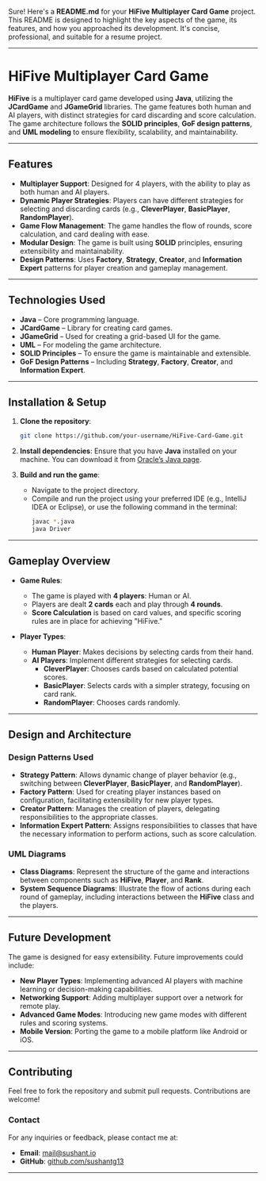 Sure! Here's a **README.md** for your **HiFive Multiplayer Card Game** project. This README is designed to highlight the key aspects of the game, its features, and how you approached its development. It's concise, professional, and suitable for a resume project.

---

# **HiFive Multiplayer Card Game**

**HiFive** is a multiplayer card game developed using **Java**, utilizing the **JCardGame** and **JGameGrid** libraries. The game features both human and AI players, with distinct strategies for card discarding and score calculation. The game architecture follows the **SOLID principles**, **GoF design patterns**, and **UML modeling** to ensure flexibility, scalability, and maintainability.

---

## **Features**

- **Multiplayer Support**: Designed for 4 players, with the ability to play as both human and AI players.
- **Dynamic Player Strategies**: Players can have different strategies for selecting and discarding cards (e.g., **CleverPlayer**, **BasicPlayer**, **RandomPlayer**).
- **Game Flow Management**: The game handles the flow of rounds, score calculation, and card dealing with ease.
- **Modular Design**: The game is built using **SOLID** principles, ensuring extensibility and maintainability.
- **Design Patterns**: Uses **Factory**, **Strategy**, **Creator**, and **Information Expert** patterns for player creation and gameplay management.

---

## **Technologies Used**

- **Java** – Core programming language.
- **JCardGame** – Library for creating card games.
- **JGameGrid** – Used for creating a grid-based UI for the game.
- **UML** – For modeling the game architecture.
- **SOLID Principles** – To ensure the game is maintainable and extensible.
- **GoF Design Patterns** – Including **Strategy**, **Factory**, **Creator**, and **Information Expert**.

---

## **Installation & Setup**

1. **Clone the repository**:
   ```bash
   git clone https://github.com/your-username/HiFive-Card-Game.git
   ```
   
2. **Install dependencies**:
   Ensure that you have **Java** installed on your machine. You can download it from [Oracle’s Java page](https://www.oracle.com/java/technologies/javase-downloads.html).

3. **Build and run the game**:
   - Navigate to the project directory.
   - Compile and run the project using your preferred IDE (e.g., IntelliJ IDEA or Eclipse), or use the following command in the terminal:
     ```bash
     javac *.java
     java Driver
     ```

---

## **Gameplay Overview**

- **Game Rules**:  
  - The game is played with **4 players**: Human or AI.
  - Players are dealt **2 cards** each and play through **4 rounds**.
  - **Score Calculation** is based on card values, and specific scoring rules are in place for achieving "HiFive."
  
- **Player Types**:
  - **Human Player**: Makes decisions by selecting cards from their hand.
  - **AI Players**: Implement different strategies for selecting cards.
    - **CleverPlayer**: Chooses cards based on calculated potential scores.
    - **BasicPlayer**: Selects cards with a simpler strategy, focusing on card rank.
    - **RandomPlayer**: Chooses cards randomly.

---

## **Design and Architecture**

### **Design Patterns Used**
- **Strategy Pattern**: Allows dynamic change of player behavior (e.g., switching between **CleverPlayer**, **BasicPlayer**, and **RandomPlayer**).
- **Factory Pattern**: Used for creating player instances based on configuration, facilitating extensibility for new player types.
- **Creator Pattern**: Manages the creation of players, delegating responsibilities to the appropriate classes.
- **Information Expert Pattern**: Assigns responsibilities to classes that have the necessary information to perform actions, such as score calculation.

### **UML Diagrams**
- **Class Diagrams**: Represent the structure of the game and interactions between components such as **HiFive**, **Player**, and **Rank**.
- **System Sequence Diagrams**: Illustrate the flow of actions during each round of gameplay, including interactions between the **HiFive** class and the players.

---

## **Future Development**

The game is designed for easy extensibility. Future improvements could include:
- **New Player Types**: Implementing advanced AI players with machine learning or decision-making capabilities.
- **Networking Support**: Adding multiplayer support over a network for remote play.
- **Advanced Game Modes**: Introducing new game modes with different rules and scoring systems.
- **Mobile Version**: Porting the game to a mobile platform like Android or iOS.

---

## **Contributing**

Feel free to fork the repository and submit pull requests. Contributions are welcome!


### **Contact**

For any inquiries or feedback, please contact me at:  
- **Email**: mail@sushant.io 
- **GitHub**: [github.com/sushantg13](https://github.com/sushantg13)

---

